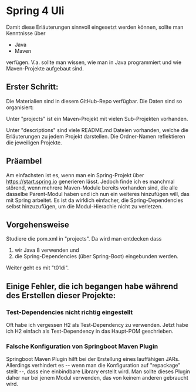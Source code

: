 # Spring 4 Uli

Damit diese Erläuterungen sinnvoll eingesetzt werden können, sollte man Kenntnisse über

* Java
* Maven

verfügen. V.a. sollte man wissen, wie man in Java programmiert und wie Maven-Projekte
aufgebaut sind.

## Erster Schritt:

Die Materialien sind in diesem GitHub-Repo verfügbar. Die Daten sind so organisiert:

Unter "projects" ist ein Maven-Projekt mit vielen Sub-Projekten vorhanden.

Unter "descriptions" sind viele README.md Dateien vorhanden, welche die Erläuterungen zu
jedem Projekt darstellen. Die Ordner-Namen reflektieren die jeweiligen Projekte.

## Präambel

Am einfachsten ist es, wenn man ein Spring-Projekt über https://start.spring.io generieren
lässt. Jedoch finde ich es manchmal störend, wenn mehrere Maven-Module bereits vorhanden sind,
die alle dasselbe Parent-Modul haben und ich nun ein weiteres hinzufügen will, das mit Spring
arbeitet. Es ist da wirklich einfacher, die Spring-Dependencies selbst hinzuzufügen, um die
Modul-Hierachie nicht zu verletzen.

## Vorgehensweise

Studiere die pom.xml in "projects". Da wird man entdecken dass
1. wir Java 8 verwenden und
2. die Spring-Dependencies (über Spring-Boot) eingebunden werden.

Weiter geht es mit "t01di".


## Einige Fehler, die ich begangen habe während des Erstellen dieser Projekte:

### Test-Dependencies nicht richtig eingestellt

Oft habe ich vergessen H2 als Test-Dependency zu verwenden. Jetzt habe 
ich H2 einfach als Test-Dependency in das Haupt-POM geschrieben.

### Falsche Konfiguration von Springboot Maven Plugin

Springboot Maven Plugin hilft bei der Erstellung eines lauffähigen
JARs. Allerdings verhindert es -- wenn man die Konfiguration auf 
"repackage" stellt --, dass eine einbindbare Library erstellt wird.
Man sollte dieses Plugin daher nur bei jenem Modul verwenden, das
von keinem anderen gebraucht wird.